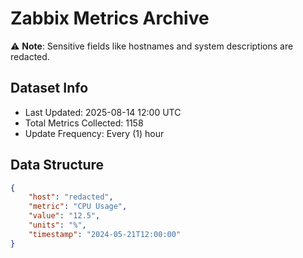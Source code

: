 # Zabbix Metrics Archive

⚠️ **Note**: Sensitive fields like hostnames and system descriptions are redacted.

## Dataset Info
- Last Updated: 2025-08-14 12:00 UTC
- Total Metrics Collected: 1158
- Update Frequency: Every (1) hour

## Data Structure
```json
{
    "host": "redacted",
    "metric": "CPU Usage",
    "value": "12.5",
    "units": "%",
    "timestamp": "2024-05-21T12:00:00"
}
```
